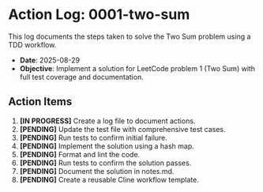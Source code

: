 # Action Log: 0001-two-sum

This log documents the steps taken to solve the Two Sum problem using a TDD workflow.

- **Date**: 2025-08-29
- **Objective**: Implement a solution for LeetCode problem 1 (Two Sum) with full test coverage and documentation.

## Action Items

1. **[IN PROGRESS]** Create a log file to document actions.
2. **[PENDING]** Update the test file with comprehensive test cases.
3. **[PENDING]** Run tests to confirm initial failure.
4. **[PENDING]** Implement the solution using a hash map.
5. **[PENDING]** Format and lint the code.
6. **[PENDING]** Run tests to confirm the solution passes.
7. **[PENDING]** Document the solution in notes.md.
8. **[PENDING]** Create a reusable Cline workflow template.
